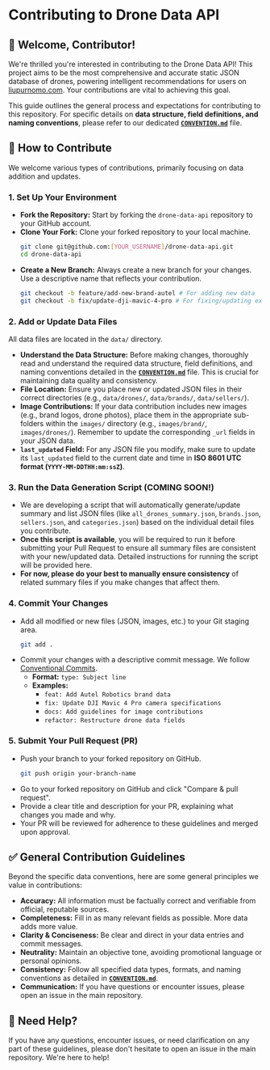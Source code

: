 # Contributing to Drone Data API

## 🚀 Welcome, Contributor\!

We're thrilled you're interested in contributing to the Drone Data API\! This project aims to be the most comprehensive and accurate static JSON database of drones, powering intelligent recommendations for users on [liupurnomo.com](https://liupurnomo.com/). Your contributions are vital to achieving this goal.

This guide outlines the general process and expectations for contributing to this repository. For specific details on **data structure, field definitions, and naming conventions**, please refer to our dedicated **[`CONVENTION.md`](CONVENTION.md)** file.



## 🤝 How to Contribute

We welcome various types of contributions, primarily focusing on data addition and updates.

### 1\. **Set Up Your Environment**

  * **Fork the Repository:** Start by forking the `drone-data-api` repository to your GitHub account.
  * **Clone Your Fork:** Clone your forked repository to your local machine.
    ```bash
    git clone git@github.com:[YOUR_USERNAME]/drone-data-api.git
    cd drone-data-api
    ```
  * **Create a New Branch:** Always create a new branch for your changes. Use a descriptive name that reflects your contribution.
    ```bash
    git checkout -b feature/add-new-brand-autel # For adding new data
    git checkout -b fix/update-dji-mavic-4-pro # For fixing/updating existing data
    ```

### 2\. **Add or Update Data Files**

All data files are located in the `data/` directory.

  * **Understand the Data Structure:** Before making changes, thoroughly read and understand the required data structure, field definitions, and naming conventions detailed in the **[`CONVENTION.md`](CONVENTION.md)** file. This is crucial for maintaining data quality and consistency.
  * **File Location:** Ensure you place new or updated JSON files in their correct directories (e.g., `data/drones/`, `data/brands/`, `data/sellers/`).
  * **Image Contributions:** If your data contribution includes new images (e.g., brand logos, drone photos), place them in the appropriate sub-folders within the `images/` directory (e.g., `images/brand/`, `images/drones/`). Remember to update the corresponding `_url` fields in your JSON data.
  * **`last_updated` Field:** For any JSON file you modify, make sure to update its `last_updated` field to the current date and time in **ISO 8601 UTC format (`YYYY-MM-DDTHH:mm:ssZ`)**.

### 3\. **Run the Data Generation Script (COMING SOON\!)**

  * We are developing a script that will automatically generate/update summary and list JSON files (like `all_drones_summary.json`, `brands.json`, `sellers.json`, and `categories.json`) based on the individual detail files you contribute.
  * **Once this script is available**, you will be required to run it before submitting your Pull Request to ensure all summary files are consistent with your new/updated data. Detailed instructions for running the script will be provided here.
  * **For now, please do your best to manually ensure consistency** of related summary files if you make changes that affect them.

### 4\. **Commit Your Changes**

  * Add all modified or new files (JSON, images, etc.) to your Git staging area.
    ```bash
    git add .
    ```
  * Commit your changes with a descriptive commit message. We follow [Conventional Commits](https://www.conventionalcommits.org/en/v1.0.0/).
      * **Format:** `type: Subject line`
      * **Examples:**
          * `feat: Add Autel Robotics brand data`
          * `fix: Update DJI Mavic 4 Pro camera specifications`
          * `docs: Add guidelines for image contributions`
          * `refactor: Restructure drone data fields`

### 5\. **Submit Your Pull Request (PR)**

  * Push your branch to your forked repository on GitHub.
    ```bash
    git push origin your-branch-name
    ```
  * Go to your forked repository on GitHub and click "Compare & pull request".
  * Provide a clear title and description for your PR, explaining what changes you made and why.
  * Your PR will be reviewed for adherence to these guidelines and merged upon approval.



## ✅ General Contribution Guidelines

Beyond the specific data conventions, here are some general principles we value in contributions:

  * **Accuracy:** All information must be factually correct and verifiable from official, reputable sources.
  * **Completeness:** Fill in as many relevant fields as possible. More data adds more value.
  * **Clarity & Conciseness:** Be clear and direct in your data entries and commit messages.
  * **Neutrality:** Maintain an objective tone, avoiding promotional language or personal opinions.
  * **Consistency:** Follow all specified data types, formats, and naming conventions as detailed in **[`CONVENTION.md`](https://www.google.com/search?q=CONVENTION.md)**.
  * **Communication:** If you have questions or encounter issues, please open an issue in the main repository.



## 🙋 Need Help?

If you have any questions, encounter issues, or need clarification on any part of these guidelines, please don't hesitate to open an issue in the main repository. We're here to help\!

